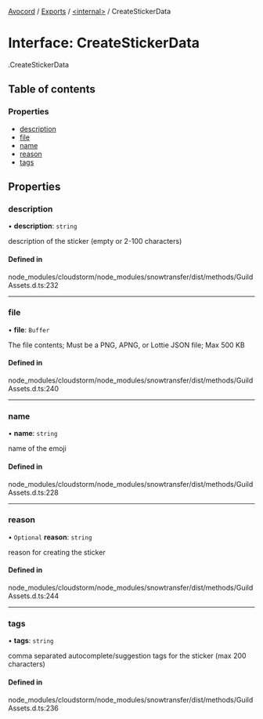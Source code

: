 [Avocord](../README.md) / [Exports](../modules.md) / [<internal\>](../modules/internal_.md) / CreateStickerData

# Interface: CreateStickerData

[<internal>](../modules/internal_.md).CreateStickerData

## Table of contents

### Properties

- [description](internal_.CreateStickerData-1.md#description)
- [file](internal_.CreateStickerData-1.md#file)
- [name](internal_.CreateStickerData-1.md#name)
- [reason](internal_.CreateStickerData-1.md#reason)
- [tags](internal_.CreateStickerData-1.md#tags)

## Properties

### description

• **description**: `string`

description of the sticker (empty or 2-100 characters)

#### Defined in

node_modules/cloudstorm/node_modules/snowtransfer/dist/methods/GuildAssets.d.ts:232

___

### file

• **file**: `Buffer`

The file contents; Must be a PNG, APNG, or Lottie JSON file; Max 500 KB

#### Defined in

node_modules/cloudstorm/node_modules/snowtransfer/dist/methods/GuildAssets.d.ts:240

___

### name

• **name**: `string`

name of the emoji

#### Defined in

node_modules/cloudstorm/node_modules/snowtransfer/dist/methods/GuildAssets.d.ts:228

___

### reason

• `Optional` **reason**: `string`

reason for creating the sticker

#### Defined in

node_modules/cloudstorm/node_modules/snowtransfer/dist/methods/GuildAssets.d.ts:244

___

### tags

• **tags**: `string`

comma separated autocomplete/suggestion tags for the sticker (max 200 characters)

#### Defined in

node_modules/cloudstorm/node_modules/snowtransfer/dist/methods/GuildAssets.d.ts:236
